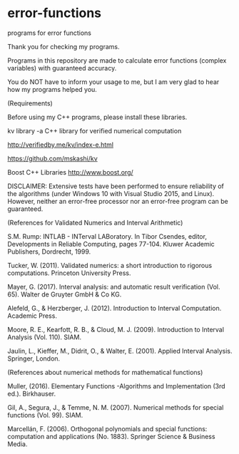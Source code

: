 # error-functions
programs for error functions

Thank you for checking my programs.

Programs in this repository are made to calculate error functions (complex variables) with guaranteed accuracy.

You do NOT have to inform your usage to me, but I am very glad to hear how my programs helped you.

(Requirements)

Before using my C++ programs, please install these libraries.

kv library -a C++ library for verified numerical computation

http://verifiedby.me/kv/index-e.html

https://github.com/mskashi/kv

Boost C++ Libraries http://www.boost.org/

DISCLAIMER: Extensive tests have been performed to ensure reliability of the algorithms (under Windows 10 with Visual Studio 2015, and Linux). However, neither an error-free processor nor an error-free program can be guaranteed.

(References for Validated Numerics and Interval Arithmetic)

S.M. Rump: INTLAB - INTerval LABoratory. In Tibor Csendes, editor, Developments in Reliable Computing, pages 77-104. Kluwer Academic Publishers, Dordrecht, 1999.

Tucker, W. (2011). Validated numerics: a short introduction to rigorous computations. Princeton University Press.

Mayer, G. (2017). Interval analysis: and automatic result verification (Vol. 65). Walter de Gruyter GmbH & Co KG.

Alefeld, G., & Herzberger, J. (2012). Introduction to Interval Computation. Academic Press.

Moore, R. E., Kearfott, R. B., & Cloud, M. J. (2009). Introduction to Interval Analysis (Vol. 110). SIAM.

Jaulin, L., Kieffer, M., Didrit, O., & Walter, E. (2001). Applied Interval Analysis. Springer, London.

(References about numerical methods for mathematical functions)

Muller, (2016). Elementary Functions -Algorithms and Implementation (3rd ed.). Birkhauser.

Gil, A., Segura, J., & Temme, N. M. (2007). Numerical methods for special functions (Vol. 99). SIAM.

Marcellán, F. (2006). Orthogonal polynomials and special functions: computation and applications (No. 1883). Springer Science & Business Media.
